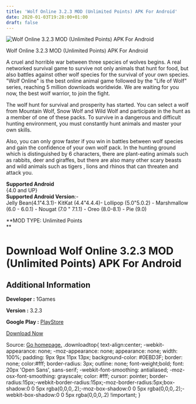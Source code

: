 ```yaml
---
title: 'Wolf Online 3.2.3 MOD (Unlimited Points) APK For Android'
date: 2020-01-03T19:28:00+01:00
draft: false
---
```


![Wolf Online 3.2.3 MOD (Unlimited Points) APK For Android](https://i2.wp.com/apkhome.net/wp-content/uploads/2020/01/Wolf-Online-3.2.3-MOD-Unlimited-Points.png "Wolf Online 3.2.3 MOD (Unlimited Points) APK For Android")

  

Wolf Online 3.2.3 MOD (Unlimited Points) APK For Android

A cruel and horrible war between three species of wolves begins. A real networked survival game to survive not only animals that hunt for food, but also battles against other wolf species for the survival of your own species. "Wolf Online" is the best online animal game followed by the "Life of Wolf" series, reaching 5 million downloads worldwide. We are waiting for you now, the best wolf warrior, to join the fight.

The wolf hunt for survival and prosperity has started. You can select a wolf from Mountain Wolf, Snow Wolf and Wild Wolf and participate in the hunt as a member of one of these packs. To survive in a dangerous and difficult hunting environment, you must constantly hunt animals and master your own skills.

Also, you can only grow faster if you win in battles between wolf species and gain the confidence of your own wolf pack. In the hunting ground which is distinguished by 6 characters, there are plant-eating animals such as rabbits, deer and giraffes, but there are also many other scary beasts and wild animals such as tigers , lions and rhinos that can threaten and attack you.

**Supported Android**  
{4.0 and UP}  
**Supported Android Version**:-  
Jelly Bean(4.1"4.3.1)- KitKat (4.4"4.4.4)- Lollipop (5.0"5.0.2) - Marshmallow (6.0 - 6.0.1) - Nougat (7.0 " 7.1.1) - Oreo (8.0-8.1) - Pie (9.0)

**MOD TYPE: Unlimited Points  
**

Download Wolf Online 3.2.3 MOD (Unlimited Points) APK For Android
=================================================================

Additional Information
----------------------

**Developer :** 1Games

**Version :** 3.2.3

**Google Play :** [PlayStore](https://play.google.com/store/apps/details?id=com.hanaGames.WolfOnline)

  

[Download Now](https://store4app.co/post/wolf-online-3-2-3-mod-unlimited-points-apk-for-android_1578075697)

  
Source: [Go homepage.](https://store4app.co/post/wolf-online-3-2-3-mod-unlimited-points-apk-for-android_1578075697) .downloadtop{ text-align:center; -webkit-appearance: none; -moz-appearance: none; appearance: none; width: 100%; padding: 9px 9px 11px 13px; background-color: #0EBD3F; border: none; color:#fff; border-radius: 3px; outline: none; font-weight;bold; font: 20px 'Open Sans', sans-serif; -webkit-font-smoothing: antialiased; -moz-osx-font-smoothing: grayscale; color: #fff; cursor: pointer; border-radius:15px;-webkit-border-radius:15px;-moz-border-radius:5px;box-shadow:0 0 5px rgba(0,0,0,.2);-moz-box-shadow:0 0 5px rgba(0,0,0,.2);-webkit-box-shadow:0 0 5px rgba(0,0,0,.2) !important; }